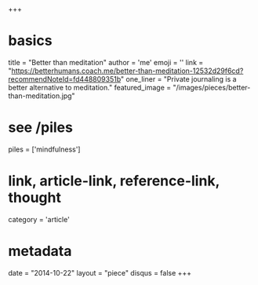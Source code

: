 +++
# basics
title     		 = "Better than meditation"
author    		 = 'me'
emoji     		 = ''
link      		 = "https://betterhumans.coach.me/better-than-meditation-12532d29f6cd?recommendNoteId=fd448809351b"
one_liner 		 = "Private journaling is a better alternative to meditation."
featured_image = "/images/pieces/better-than-meditation.jpg"

# see /piles
piles     		 = ['mindfulness']

# link, article-link, reference-link, thought
category  		 = 'article' 

# metadata
date      		 = "2014-10-22"
layout    		 = "piece"
disqus    		 = false
+++

